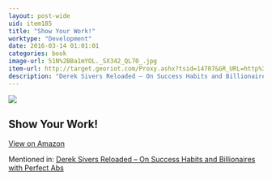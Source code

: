 ```yaml
---
layout: post-wide
uid: item185
title: "Show Your Work!"
worktype: "Development"
date: 2016-03-14 01:01:01
categories: book
image-url: 51N%2BBa1mYOL._SX342_QL70_.jpg
item-url: http://target.georiot.com/Proxy.ashx?tsid=14707&GR_URL=http%3A%2F%2Fwww.amazon.com%2FShow-Your-Work-Creativity-Discovered-ebook%2Fdp%2FB00GU2RGGI%2F
description: "Derek Sivers Reloaded – On Success Habits and Billionaires with Perfect Abs"
---
```

<a href="http://target.georiot.com/Proxy.ashx?tsid=14707&GR_URL=http%3A%2F%2Fwww.amazon.com%2FShow-Your-Work-Creativity-Discovered-ebook%2Fdp%2FB00GU2RGGI%2F" target="blank"><img src="../../../../img/thumbs/51N%2BBa1mYOL._SX342_QL70_.jpg" class="prod-img"></a>
<h2>Show Your Work!</h2>
<p><a class="btn btn-primary" href="http://target.georiot.com/Proxy.ashx?tsid=14707&GR_URL=http%3A%2F%2Fwww.amazon.com%2FShow-Your-Work-Creativity-Discovered-ebook%2Fdp%2FB00GU2RGGI%2F" target="blank">View on Amazon</a><p>
<p>Mentioned in: <a href="http://fourhourworkweek.com/2015/12/28/derek-sivers-reloaded-on-success-habits-and-billionaires-with-perfect-abs/" target="blank">Derek Sivers Reloaded – On Success Habits and Billionaires with Perfect Abs</a></p>

